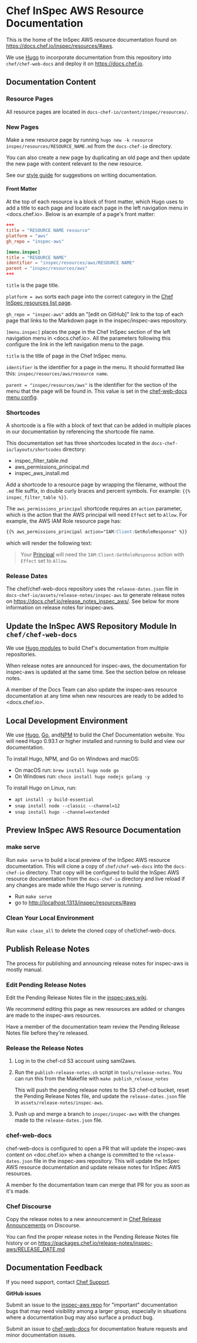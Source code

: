 # Chef InSpec AWS Resource Documentation

This is the home of the InSpec AWS resource documentation found on
<https://docs.chef.io/inspec/resources/#aws>.

We use [Hugo](https://gohugo.io/) to incorporate documentation from this repository into `chef/chef-web-docs` and deploy it on <https://docs.chef.io>.

## Documentation Content

### Resource Pages

All resource pages are located in `docs-chef-io/content/inspec/resources/`.

### New Pages

Make a new resource page by running `hugo new -k resource inspec/resources/RESOURCE_NAME.md` from the `docs-chef-io` directory.

You can also create a new page by duplicating an old page and then update the new page with content relevant to the new resource.

See our [style guide](https://docs.chef.io/style_index/) for suggestions on writing documentation.

#### Front Matter

At the top of each resource is a block of front matter, which Hugo uses to add a title to each page and locate each page in the left navigation menu in <docs.chef.io>. Below is an example of a page's front matter:

```toml
+++
title = "RESOURCE NAME resource"
platform = "aws"
gh_repo = "inspec-aws"

[menu.inspec]
title = "RESOURCE NAME"
identifier = "inspec/resources/aws/RESOURCE NAME"
parent = "inspec/resources/aws"
+++
```

`title` is the page title.

`platform = aws` sorts each page into the correct category in the [Chef InSpec resources list page](https://docs.chef.io/inspec/resources/).

`gh_repo = "inspec-aws"` adds an "[edit on GitHub]" link to the top of each page that links to the Markdown page in the inspec/inspec-aws repository.

`[menu.inspec]` places the page in the Chef InSpec section of the left navigation menu in <docs.chef.io>. All the parameters following this configure the link in the left navigation menu to the page.

`title` is the title of page in the Chef InSpec menu.

`identifier` is the identifier for a page in the menu. It should formatted like this: `inspec/resources/aws/resource name`.

`parent = "inspec/resources/aws"` is the identifier for the section of the menu that the page will be found in. This value is set in the [chef-web-docs menu config](https://github.com/chef/chef-web-docs/blob/main/config/_default/menu.toml).

### Shortcodes

A shortcode is a file with a block of text that can be added in multiple places in our documentation by referencing the shortcode file name.

This documentation set has three shortcodes located in the `docs-chef-io/layouts/shortcodes` directory:

- inspec_filter_table.md
- aws_permissions_principal.md
- inspec_aws_install.md

Add a shortcode to a resource page by wrapping the filename, without the `.md` file suffix, in double curly braces and percent symbols. For example: `{{% inspec_filter_table %}}`.

The `aws_permissions_principal` shortcode requires an `action` parameter, which is the action that the AWS principal will need `Effect` set to `Allow`. For example, the AWS IAM Role resource page has:

```md
{{% aws_permissions_principal action="IAM:Client:GetRoleResponse" %}}
```

which will render the following text:

> Your [Principal](https://docs.aws.amazon.com/IAM/latest/UserGuide/intro-structure.html) will need the `IAM:Client:GetRoleResponse` action with `Effect` set to `Allow`.

### Release Dates

The chef/chef-web-docs repository uses the `release-dates.json` file in `docs-chef-io/assets/release-notes/inspec-aws` to generate release notes on <https://docs.chef.io/release_notes_inspec_aws/>. See below for more information on release notes for inspec-aws.

## Update the InSpec AWS Repository Module In `chef/chef-web-docs`

We use [Hugo modules](https://gohugo.io/hugo-modules/) to build Chef's documentation
from multiple repositories.

When release notes are announced for inspec-aws, the documentation for inspec-aws is updated at the same time. See the section below on release notes.

A member of the Docs Team can also update the inspec-aws resource documentation at any time when new resources are ready to be added to <docs.chef.io>.

## Local Development Environment

We use [Hugo](https://gohugo.io/), [Go](https://golang.org/), and[NPM](https://www.npmjs.com/)
to build the Chef Documentation website. You will need Hugo 0.93.1 or higher
installed and running to build and view our documentation.

To install Hugo, NPM, and Go on Windows and macOS:

- On macOS run: `brew install hugo node go`
- On Windows run: `choco install hugo nodejs golang -y`

To install Hugo on Linux, run:

- `apt install -y build-essential`
- `snap install node --classic --channel=12`
- `snap install hugo --channel=extended`

## Preview InSpec AWS Resource Documentation

### make serve

Run `make serve` to build a local preview of the InSpec AWS resource documentation.
This will clone a copy of `chef/chef-web-docs` into the `docs-chef-io` directory.
That copy will be configured to build the InSpec AWS resource documentation from the `docs-chef-io` directory
and live reload if any changes are made while the Hugo server is running.

- Run `make serve`
- go to <http://localhost:1313/inspec/resources/#aws>

### Clean Your Local Environment

Run `make clean_all` to delete the cloned copy of chef/chef-web-docs.

## Publish Release Notes

The process for publishing and announcing release notes for inspec-aws is mostly manual.

### Edit Pending Release Notes

Edit the Pending Release Notes file in the [inspec-aws wiki](https://github.com/inspec/inspec-aws/wiki/Pending-Release-Notes).

We recommend editing this page as new resources are added or changes are made to the inspec-aws resources.

Have a member of the documentation team review the Pending Release Notes file before they're released.

### Release the Release Notes

1. Log in to the chef-cd S3 account using saml2aws.

2. Run the `publish-release-notes.sh` script in `tools/release-notes`. You can run this from the Makefile with `make publish_release_notes`

   This will push the pending release notes to the S3 chef-cd bucket, reset the Pending Release Notes file, and update the `release-dates.json` file in `assets/release-notes/inspec-aws`.

3. Push up and merge a branch to `inspec/inspec-aws` with the changes made to the `release-dates.json` file.

### chef-web-docs

chef-web-docs is configured to open a PR that will update the inspec-aws content on <doc.chef.io> when a change is committed to the `release-dates.json` file in the inspec-aws repository. This will update the InSpec AWS resource documentation and update release notes for InSpec AWS resources.

A member fo the documentation team can merge that PR for you as soon as it's made.

### Chef Discourse

Copy the release notes to a new announcement in [Chef Release Announcements](https://discourse.chef.io/c/chef-release/9) on Discourse.

You can find the proper release notes in the Pending Release Notes file history or on <https://packages.chef.io/release-notes/inspec-aws/RELEASE_DATE.md>

## Documentation Feedback

If you need support, contact [Chef Support](https://www.chef.io/support/).

**GitHub issues**

Submit an issue to the [inspec-aws repo](https://github.com/inspec/inspec-aws/issues)
for "important" documentation bugs that may need visibility among a larger group,
especially in situations where a documentation bug may also surface a product bug.

Submit an issue to [chef-web-docs](https://github.com/chef/chef-web-docs/issues) for
documentation feature requests and minor documentation issues.
